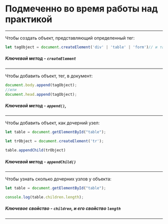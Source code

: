 # Подмеченно во время работы над практикой
_____

Чтобы создать объект, представляющий определенный тег:
```js
let tagObject = document.createElement('div' | 'table' | 'form')// и так далее 
```
##### Ключевой метод - `createElement`
___

Чтобы добавить объект, тег, в документ:
```js
document.body.append(tagObject);
//или
document.head.append(tagObject);
```
##### Ключевой метод - `append()`, 
___

Чтобы добавить объект, как дочерний узел:
```js
let table = document.getElementById("table");

let trObject = document.createElement('tr');

table.appendChild(trObject)
```
##### Ключевой метод - `appendChild()`
___
Чтобы узнать сколько дочерних узлов у объекта:
```js
let table = document.getElementById("table");

console.log(table.children.length);
```
##### Ключевое свойство - `children`, и его свойство `length`
___
